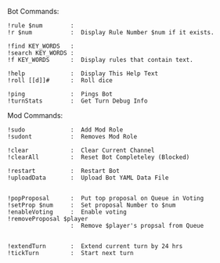 Bot Commands:

    !rule $num        :
    !r $num           :  Display Rule Number $num if it exists.

    !find KEY_WORDS   :
    !search KEY_WORDS :
    !f KEY_WORDS      :  Display rules that contain text.

    !help             :  Display This Help Text
    !roll [[d]]#      :  Roll dice

    !ping             :  Pings Bot
    !turnStats        :  Get Turn Debug Info


Mod Commands:

    !sudo             :  Add Mod Role
    !sudont           :  Removes Mod Role

    !clear            :  Clear Current Channel
    !clearAll         :  Reset Bot Completeley (Blocked)

    !restart          :  Restart Bot
    !uploadData       :  Upload Bot YAML Data File


    !popProposal      :  Put top proposal on Queue in Voting
    !setProp $num     :  Set proposal Number to $num
    !enableVoting     :  Enable voting 
    !removeProposal $player
                      :  Remove $player's propsal from Queue


    !extendTurn       :  Extend current turn by 24 hrs
    !tickTurn         :  Start next turn

